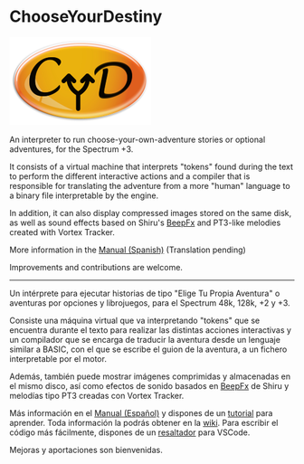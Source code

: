 # ChooseYourDestiny

![logo](./assets/cyddeluxe_small.png)

An interpreter to run choose-your-own-adventure stories or optional adventures, for the Spectrum +3.

It consists of a virtual machine that interprets "tokens" found during the text to perform the different interactive actions and a compiler that is responsible for translating the adventure from a more "human" language to a binary file interpretable by the engine.

In addition, it can also display compressed images stored on the same disk, as well as sound effects based on Shiru's [BeepFx](http://shiru.untergrund.net/files/beepfx.zip) and PT3-like melodies created with Vortex Tracker.

More information in the [Manual (Spanish)](https://github.com/cronomantic/ChooseYourDestiny/wiki/MANUAL_es.md) (Translation pending)

Improvements and contributions are welcome.

---

Un intérprete para ejecutar historias de tipo "Elige Tu Propia Aventura" o aventuras por opciones y librojuegos, para el Spectrum 48k, 128k, +2 y +3.

Consiste una máquina virtual que va interpretando "tokens" que se encuentra durante el texto para realizar las distintas acciones interactivas y un compilador que se encarga de traducir la aventura desde un lenguaje similar a BASIC, con el que se escribe el guion de la aventura, a un fichero interpretable por el motor.

Además, también puede mostrar imágenes comprimidas y almacenadas en el mismo disco, así como efectos de sonido basados en [BeepFx](http://shiru.untergrund.net/files/beepfx.zip) de Shiru y melodías tipo PT3 creadas con Vortex Tracker.

Más información en el [Manual (Español)](https://github.com/cronomantic/ChooseYourDestiny/wiki/MANUAL_es) y dispones de un [tutorial](https://github.com/cronomantic/ChooseYourDestiny/wiki/TUTORIAL_es) para aprender. Toda información la podrás obtener en la [wiki](https://github.com/cronomantic/ChooseYourDestiny/wiki). Para escribir el código más fácilmente, dispones de un [resaltador](https://github.com/cronomantic/chooseyourdestiny-highlighter) para VSCode.

Mejoras y aportaciones son bienvenidas.
